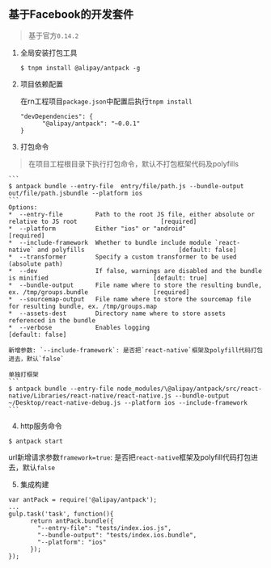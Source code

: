 ## 基于Facebook的开发套件
> 基于官方`0.14.2`

1. 全局安装打包工具

    ```
    $ tnpm install @alipay/antpack -g
    ```

2. 项目依赖配置

    在rn工程项目`package.json`中配置后执行`tnpm install`
    ```
    "devDependencies": {
          "@alipay/antpack": "~0.0.1"
    }
    ```

3. 打包命令
> 在项目工程根目录下执行打包命令，默认不打包框架代码及polyfills

    ```
    $ antpack bundle --entry-file  entry/file/path.js --bundle-output out/file/path.jsbundle --platform ios
    ```
    Options:
    *  --entry-file         Path to the root JS file, either absolute or relative to JS root                       [required]
    *  --platform           Either "ios" or "android"                                                              [required]
    *  --include-framework  Whether to bundle include module `react-native` and polyfills                          [default: false]
    *  --transformer        Specify a custom transformer to be used (absolute path)                                
    *  --dev                If false, warnings are disabled and the bundle is minified                             [default: true]
    *  --bundle-output      File name where to store the resulting bundle, ex. /tmp/groups.bundle                  [required]
    *  --sourcemap-output   File name where to store the sourcemap file for resulting bundle, ex. /tmp/groups.map
    *  --assets-dest        Directory name where to store assets referenced in the bundle
    *  --verbose            Enables logging                                                                        [default: false]
    
    新增参数: `--include-framework`: 是否把`react-native`框架及polyfill代码打包进去，默认`false`

    单独打框架
    ```
    $ antpack bundle --entry-file node_modules/\@alipay/antpack/src/react-native/Libraries/react-native/react-native.js --bundle-output ~/Desktop/react-native-debug.js --platform ios --include-framework
    ```
4. http服务命令
```
$ antpack start
```
url新增请求参数`framework=true`: 是否把`react-native`框架及polyfill代码打包进去，默认`false`

5. 集成构建
```
var antPack = require('@alipay/antpack');
...
gulp.task('task', function(){
      return antPack.bundle({
        "--entry-file": "tests/index.ios.js",
        "--bundle-output": "tests/index.ios.bundle",
        "--platform": "ios"
      });
});
```